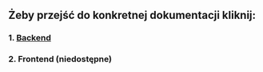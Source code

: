 ## Żeby przejść do konkretnej dokumentacji kliknij:
### 1. [Backend](/backend/README.md)
### 2. Frontend (niedostępne)
